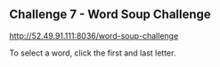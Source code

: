 ## **Challenge 7** - Word Soup Challenge

http://52.49.91.111:8036/word-soup-challenge

To select a word, click the first and last letter.
